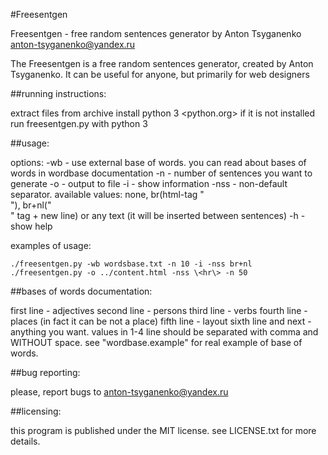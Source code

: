 #Freesentgen

Freesentgen - free random sentences generator by Anton Tsyganenko <anton-tsyganenko@yandex.ru>

The Freesentgen is a free random sentences generator, created by Anton Tsyganenko.
It can be useful for anyone, but primarily for web designers

##running instructions:

extract files from archive
install python 3 <python.org> if it is not installed
run freesentgen.py with python 3

##usage:

options:
-wb <file>    - use external base of words. you can read about bases of words in wordbase documentation
-n <number>   - number of sentences you want to generate
-o <file>     - output to file
-i            - show information
-nss <value>  - non-default separator. available values: none, br(html-tag "<br>"), br+nl("<br>" tag + new line) or any text (it will be inserted between sentences)
-h            - show help

examples of usage:

	./freesentgen.py -wb wordsbase.txt -n 10 -i -nss br+nl
	./freesentgen.py -o ../content.html -nss \<hr\> -n 50

##bases of words documentation:

first line - adjectives
second line - persons
third line - verbs
fourth line - places (in fact it can be not a place)
fifth line - layout
sixth line and next - anything you want.
values in 1-4 line should be separated with comma and WITHOUT space.
see "wordbase.example" for real example of base of words.

##bug reporting:

please, report bugs to anton-tsyganenko@yandex.ru

##licensing:

this program is published under the MIT license. see LICENSE.txt for more details.
